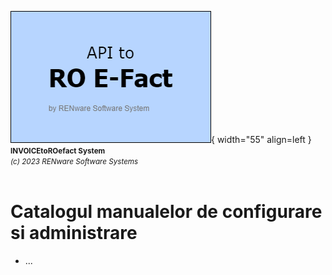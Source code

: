 ![api_to_roefact_logo](../pictures/api_to_roefact_logo.png){ width="55" align=left }
<small markdown="1">**INVOICEtoROefact System**<br>
*(c) 2023 RENware Software Systems*
</small><br><br>



# Catalogul manualelor de configurare si administrare


* ...


